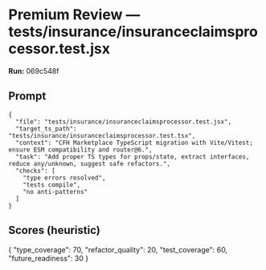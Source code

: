 # Premium Review — tests/insurance/insuranceclaimsprocessor.test.jsx

**Run:** 069c548f

## Prompt

```
{
  "file": "tests/insurance/insuranceclaimsprocessor.test.jsx",
  "target_ts_path": "tests/insurance/insuranceclaimsprocessor.test.tsx",
  "context": "CFH Marketplace TypeScript migration with Vite/Vitest; ensure ESM compatibility and router@6.",
  "task": "Add proper TS types for props/state, extract interfaces, reduce any/unknown, suggest safe refactors.",
  "checks": [
    "type errors resolved",
    "tests compile",
    "no anti-patterns"
  ]
}
```

## Scores (heuristic)

{
  "type_coverage": 70,
  "refactor_quality": 20,
  "test_coverage": 60,
  "future_readiness": 30
}
